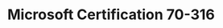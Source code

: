 ---
title: Microsoft Certification 70-316
organization: Microsoft
location: Belgium
start: 2002-11-21
end: 2002-11-21
---